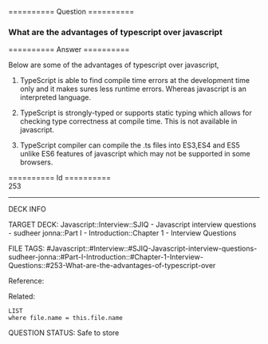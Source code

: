 ========== Question ==========  

### What are the advantages of typescript over javascript  

========== Answer ==========  

Below are some of the advantages of typescript over javascript,

1. TypeScript is able to find compile time errors at the development time only
    and it makes sures less runtime errors. Whereas javascript is an interpreted
    language.

2. TypeScript is strongly-typed or supports static typing which allows for
    checking type correctness at compile time. This is not available in
    javascript.

3. TypeScript compiler can compile the .ts files into ES3,ES4 and ES5 unlike ES6
    features of javascript which may not be supported in some browsers.

========== Id ==========  
253

---

DECK INFO

TARGET DECK: Javascript::Interview::SJIQ - Javascript interview questions - sudheer jonna::Part I - Introduction::Chapter 1 - Interview Questions

FILE TAGS: #Javascript::#Interview::#SJIQ-Javascript-interview-questions-sudheer-jonna::#Part-I-Introduction::#Chapter-1-Interview-Questions::#253-What-are-the-advantages-of-typescript-over

Reference:

Related:

```dataview
LIST
where file.name = this.file.name
```

QUESTION STATUS: Safe to store
